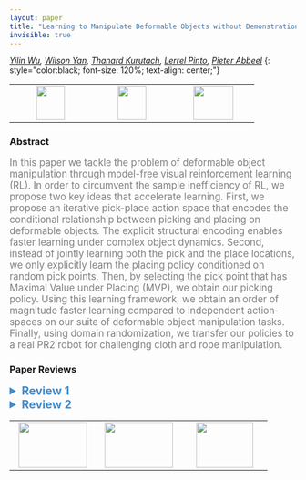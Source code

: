 ```yaml
---
layout: paper
title: "Learning to Manipulate Deformable Objects without Demonstrations"
invisible: true
---
```

*[Yilin Wu](http://yilinwu.net/), [Wilson Yan](https://wilson1yan.github.io/), [Thanard Kurutach](http://people.eecs.berkeley.edu/~thanard.kurutach/), [Lerrel Pinto](https://cs.nyu.edu/~lp91/), [Pieter Abbeel](https://people.eecs.berkeley.edu/~pabbeel/)*
{: style="color:black; font-size: 120%; text-align: center;"}

<table width="30%"> <tr>
<td style="width: 20%; text-align: center;"><a href="http://www.roboticsproceedings.org/rss16/p065.pdf"><img src="{{ site.baseurl }}/images/paper_link.png"
width = "50"  height = "60"/> </a> </td>

<td style="width: 20%; text-align: center;"><a href="https://sites.google.com/view/alternating-pick-and-place/home"><img src="{{ site.baseurl }}/images/website_link.png"
width = "50"  height = "60"/> </a> </td>

<td style="width: 20%; text-align: center;"><a href="nan"><img src="{{ site.baseurl }}/images/pheedloop_link.png"
width = "70"  height = "60"/> </a> </td>

</tr></table>

### Abstract
<html><p style="color:gray; font-size: 120%; text-align: justified;">
In this paper we tackle the problem of deformable object manipulation through model-free visual reinforcement learning (RL). In order to circumvent the sample inefficiency of RL, we propose two key ideas that accelerate learning. First, we propose an iterative pick-place action space that encodes the conditional relationship between picking and placing on deformable objects. The explicit structural encoding enables faster learning under complex object dynamics. Second, instead of jointly learning both the pick and the place locations, we only explicitly learn the placing policy conditioned on random pick points. Then, by selecting the pick point that has Maximal Value under Placing (MVP), we obtain our picking policy. Using this learning framework, we obtain an order of magnitude faster learning compared to independent action-spaces on our suite of deformable object manipulation tasks. Finally, using domain randomization, we transfer our policies to a real PR2 robot for challenging cloth and rope manipulation. 
</p></html>

### Paper Reviews
<details><summary style="font-size:20px; color:#438BCA; cursor: pointer;"><b> Review 1</b></summary>
<p style="color:gray; font-size: 120%; text-align: justified; white-space: pre-line">
The paper developed a learning system for creating controllers that can manipulate cloth or rope through a series of pick and place actions. The key challenge is that jointly learning the pick and place locations is difficult, due to the larger search space, and the dependency between the actions. The paper proposes to learn a conditional policy for the placing action alone, and have it observe different picking actions during training. During deployment, the picking action is then selected as the one that achieves the highest value in the value function. This approach seems effective in the presented results and outperformed several baseline methods.

The paper is in general well written, and the results look interesting. There are, however, a few issues that merits further clarification and potential experiments, as listed below.

First, the experiments presented in this work are largely flattening/extending a deformable object. For these tasks, the exact picking location may not be as important, as suggested by the close gap between uniform pick and the proposed method that optimizes the pick location. It would be interesting to see results for the inverse process, i.e. folding a piece of cloth, or manipulating the rope into certain configurations, where finding the right picking location is more essential and the planning is more difficult.

Second, previous work ([67] Wang et al) demonstrated manipulation of rope using a self-supervised learning approach. The tasks seem more complex than the one in this paper for the rope manipulation domain and the approach is more flexible: after one training session it can in theory work for many tasks. I think it would be helpful to illustrate scenarios where the proposed method works better than [67].
Finally, in the video the robot seems to take many unnecessary manipulation steps, before it is able to achieve the task. It’s not clear if it’s due to the difference in the simulation and real-world, or if it is the behavior in simulation as well, which would be a bit concerning.

</p> </details>

<details><summary style="font-size:20px; color:#438BCA; cursor: pointer;"><b> Review 2</b></summary>
<p style="color:gray; font-size: 120%; text-align: justified; white-space: pre-line">
The paper presented a model free RL technique to solve deformable body manipulation problem. Deformable body manipulation is challenging in robotics, I think the proposed strategy of learning placing only and optimizing picking based on placing value approximator can inspire more works. The paper is well written and easy to understand. The main concern I have is whether the approach can generalize to more complex tasks, and the lack of comparison with the existing techniques (see my detailed comments below).

From the experiment result, learned picking strategies (including independent and conditional) perform much worse than uniform picking, when the picking up location is constrained to be four corners. But this behavior doesn't appear in the full cloth environment. Why is that? I would imagine the opposite, as learning to pick becomes harder when the action space is larger in full cloth environment. 

The conclusion that conditional learning speeds up learning in Section V.D. is somewhat inconsistent with the result in Fig.4, as conditional policy actually suffers from mode collapse.

The study with the independent and conditional strategy baselines is great, but there are lack of comparison with other existing deformable object manipulation techniques, such as those with demonstration.

The task the paper demonstrated on is limited. It is a spreading task and the picking place may not be very important. It would be interesting to see how well this technique can be applied to other more complex tasks such as folding, or knotting.

It is good to see sim-to-real works, and simply with domain randomization. From Fig.7, looks like physics randomization has no or even negative impact. Can you explain that?
</p> </details>

<table width="100%"><tr><td style="width: 30%; text-align: center;"><a href="{{ site.baseurl }}/program/papers/64"> <img src="{{ site.baseurl }}/images/previous_icon.png" width = "120"  height = "80"/> </a> </td>

<td style="width: 30%; text-align: center;"><a href="{{ site.baseurl }}/program/papers"> <img src="{{ site.baseurl }}/images/overview_icon.png" width = "120"  height = "80"/> </a> </td> 

<td style="width: 30%; text-align: center;"><a href="{{ site.baseurl }}/program/papers/66"> <img src="{{ site.baseurl }}/images/next_icon.png" width = "100"  height = "80"/> </a> </td> 

</tr></table>

